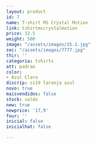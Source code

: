 ```yaml
---
layout: product
id: 7
name: T-shirt MS Crystal Motion
link: tshirtmscrystalmotion
price: 12.5
weight: 500
image: "/assets/images/15.1.jpg"
sec: "/assets/images/7777.jpg"
thir: ''
categoria: tshirts
att: padrao
color:
- Azul Claro
discrip: ss19 laranja azul
novo: true
maisvendidos: false
stock: saldo
new: true
newprice: '17,9'
four: ''
inicial: false
inicialhat: false

---
```

